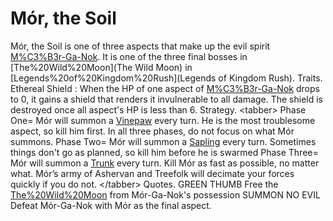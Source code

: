 # Mór, the Soil

Mór, the Soil is one of three aspects that make up the evil spirit [M%C3%B3r-Ga-Nok](Mór-Ga-Nok). It is one of the three final bosses in [The%20Wild%20Moon](The Wild Moon) in [Legends%20of%20Kingdom%20Rush](Legends of Kingdom Rush).
Traits.
 Ethereal Shield : When the HP of one aspect of [M%C3%B3r-Ga-Nok](Mór-Ga-Nok) drops to 0, it gains a shield that renders it invulnerable to all damage. The shield is destroyed once all aspect's HP is less than 6.
Strategy.
&lt;tabber&gt;
Phase One=
Mór will summon a [Vinepaw](Vinepaw) every turn. He is the most troublesome aspect, so kill him first. In all three phases, do not focus on what Mór summons.
Phase Two=
Mór will summon a [Sapling](Sapling) every turn. Sometimes things don't go as planned, so kill him before he is swarmed
Phase Three=
Mór will summon a [Trunk](Trunk) every turn. Kill Mór as fast as possible, no matter what. Mór’s army of Ashervan and Treefolk will decimate your forces quickly if you do not.
&lt;/tabber&gt;
Quotes.
 GREEN THUMB
Free the [The%20Wild%20Moon](Argentree) from Mór-Ga-Nok's possession
 SUMMON NO EVIL
Defeat Mór-Ga-Nok with Mór as the final aspect.